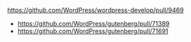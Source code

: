 https://github.com/WordPress/wordpress-develop/pull/9469

* https://github.com/WordPress/gutenberg/pull/71389
* https://github.com/WordPress/gutenberg/pull/71691
